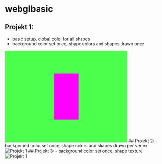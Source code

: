 # webglbasic
## Projekt 1:
  - basic setup, global color for all shapes
  - background color set once, shape colors and shapes drawn once
  <img src="https://github.com/TheCell/webglbasic/blob/master/Images/Projekt1.png" height="300" alt="Projekt 1" />
## Projekt 2:
 - background color set once, shape colors and shapes drawn per vertex
 <img src="https://github.com/TheCell/webglbasic/master/Projekt2.png" height="300" alt="Projekt 1" />
## Projekt 3:
 - background color set once, shape texture
 <img src="https://github.com/TheCell/webglbasic/master/Projekt3.png" height="300" alt="Projekt 1" />
